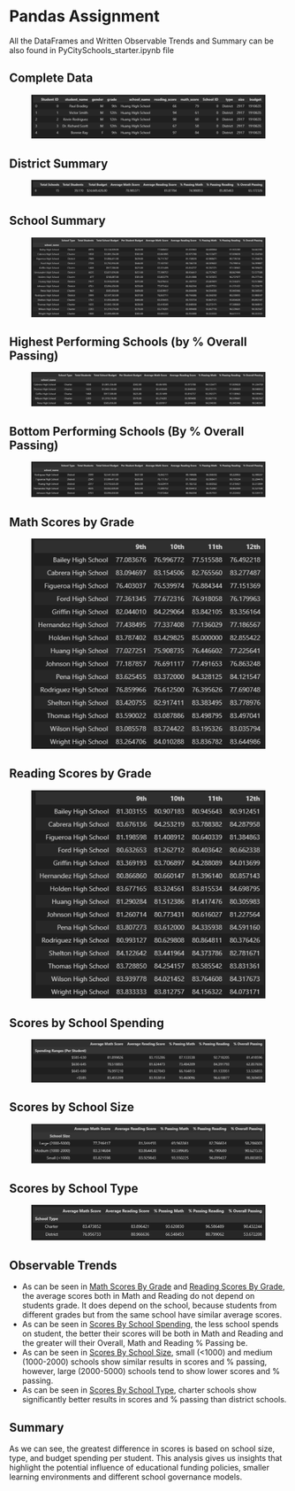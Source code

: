 # Pandas Assignment
All the DataFrames and Written Observable Trends and Summary can be also found in PyCitySchools_starter.ipynb file
## Complete Data
<figure>
  <img
  src="/PyCitySchools/Screenshots/school_data_complete.png">
</figure>

## District Summary
<figure>
  <img
  src="/PyCitySchools/Screenshots/district_summary.png">
</figure>

## School Summary
<figure>
  <img
  src="/PyCitySchools/Screenshots/school_summary.png">
</figure>

## Highest Performing Schools (by % Overall Passing)
<figure>
  <img
  src="/PyCitySchools/Screenshots/highest_performing.png">
</figure>

## Bottom Performing Schools (By % Overall Passing)
<figure>
  <img
  src="/PyCitySchools/Screenshots/bottom_performing.png">
</figure>

## Math Scores by Grade
<figure>
  <img
  src="/PyCitySchools/Screenshots/math_by_grade.png">
</figure>

## Reading Scores by Grade
<figure>
  <img
  src="/PyCitySchools/Screenshots/reading_by_grade.png">
</figure>

## Scores by School Spending
<figure>
  <img
  src="/PyCitySchools/Screenshots/scores_by_spending.png">
</figure>

## Scores by School Size
<figure>
  <img
  src="/PyCitySchools/Screenshots/scores_by_size.png">
</figure>

## Scores by School Type
<figure>
  <img
  src="/PyCitySchools/Screenshots/scores_by_type.png">
</figure>

## Observable Trends
- As can be seen in [Math Scores By Grade](#math-scores-by-grade) and [Reading Scores By Grade](#reading-scores-by-grade), the average scores both in Math and Reading do not
depend on students grade. It does depend on the school, because students from different grades but from the same school have similar average scores.
- As can be seen in [Scores By School Spending](#scores-by-school-spending), the less school spends on student, the better their scores will be both in Math and Reading and the greater will their Overall, Math and Reading % Passing be.
- As can be seen in [Scores By School Size](#scores-by-school-size), small (<1000) and medium (1000-2000) schools show similar results in scores and % passing, however, large (2000-5000) schools
tend to show lower scores and % passing.
- As can be seen in [Scores By School Type](#scores-by-school-type), charter schools show significantly better results in scores and % passing than district schools.

## Summary
As we can see, the greatest difference in scores is based on school size, type, and budget spending per student. This analysis gives us insights that highlight the potential
influence of educational funding policies, smaller learning environments and different school governance models.